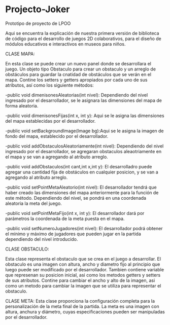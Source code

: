 # Projecto-Joker
Prototipo de proyecto de LPOO

Aqui se encuentra la explicación de nuestra primera versión de biblioteca de código para el desarrollo de juegos 2D colaborativos, para el diseño de módulos educativos e interactivos en museos para niños.


CLASE MAPA:

En esta clase se puede crear un nuevo panel donde se desarrollara el juego. 
Un objeto tipo Obstaculo para crear un obstaculo y un arreglo de obstáculos para guardar la cnatidad de obstáculos que se verán en el mapa.
Contine los setters y getters apropiados por cada uno de sus atributos, así como los siguiente métodos:

-public void dimenisonesAleatorias(int nivel): Dependiendo del nivel ingresado por el desarrollador, se le asignara las dimensiones del mapa de forma aleatoria.
   
-public void dimenisonesFijas(int x, int y): Aqui se le asigna las dimensiones del mapa establecidas por el desarrollador.

-public void setBackgroundImage(Image bg):Aqui se le asigna la imagen de fondo del mapa, establecido por el desarrollador.
       
-public void addObstaculosAleatoriamente(int nivel):  Dependiendo del nivel ingresado por el desarrollador, se agregaran obstaculos aleaotriamente en el mapa y se van a agregando al atributo arreglo.

-public void addObstaculos(int cant,int x,int y): El desarrolladro puede agregar una cantidad fija de obstáculos en cualquier posicion, y se van a agregando al atributo arreglo.

-public void setPointMetaAleatorio(int nivel): El desarrollador tendrá que haber creado las dimensiones del mapa anteriormente para la función de este método. Dependiendo del nivel, se pondrá en una coordenada aleatoria la meta del juego.

-public void setPointMetaFijo(int x, int y): El desarrollador dará por parámetros la coordenada de la meta puesta en el mapa.

-public void setNumeroJugadores(int nivel): El desarrollador podrá obtener el mínimo y máximo de jugadores que pueden jugar en la partida dependiendo del nivel introducido.


CLASE OBSTACULO:

Esta clase representa el obstaculo que se crea en el juego  a desarrollar.
El obstaculo es una imagen con altura, ancho y diametro fijo al principio que luego puede ser modificado por el desarrollador.
Tambien contiene variable que represenan su posicion inicial, asi como los metodos getters y setters de sus atributos.
Contine para cambiar el ancho y alto de la imagen, asi como un metodo para cambiar la imagen que se utiliza para representar el obstaculo.


CLASE META:
Esta clase proporciona la configuración completa para la personalización de la meta final de la partida. La meta es una imagen con altura, anchura y diámetro, cuyas especificaciones pueden ser manipuladas por el desarrollador.


       
